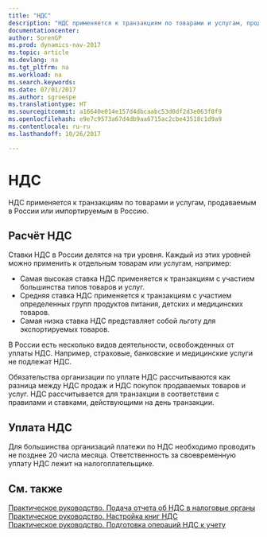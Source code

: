 ```yaml
---
title: "НДС"
description: "НДС применяется к транзакциям по товарами и услугам, продаваемым в России или импортируемым в Россию."
documentationcenter: 
author: SorenGP
ms.prod: dynamics-nav-2017
ms.topic: article
ms.devlang: na
ms.tgt_pltfrm: na
ms.workload: na
ms.search.keywords: 
ms.date: 07/01/2017
ms.author: sgroespe
ms.translationtype: HT
ms.sourcegitcommit: a16640e014e157d4dbcaabc53d0df2d3e063f8f9
ms.openlocfilehash: e9e7c9573a67d4db9aa6715ac2cbe43518c1d9a9
ms.contentlocale: ru-ru
ms.lasthandoff: 10/26/2017

---
```

# <a name="vat"></a>НДС
НДС применяется к транзакциям по товарами и услугам, продаваемым в России или импортируемым в Россию.  

## <a name="vat-calculation"></a>Расчёт НДС  
Ставки НДС в России делятся на три уровня. Каждый из этих уровней можно применить к отдельным товарам или услугам, например:  

- Самая высокая ставка НДС применяется к транзакциям с участием большинства типов товаров и услуг.  
- Средняя ставка НДС применяется к транзакциям с участием определенных групп продуктов питания, детских и медицинских товаров.  
- Самая низка ставка НДС представляет собой льготу для экспортируемых товаров.  

В России есть несколько видов деятельности, освобожденных от уплаты НДС. Например, страховые, банковские и медицинские услуги не подлежат НДС.  

Обязательства организации по уплате НДС рассчитываются как разница между НДС продаж и НДС покупок продаваемых товаров и услуг. НДС рассчитывается для транзакции в соответствии с правилами и ставками, действующими на день транзакции.  

## <a name="vat-payment"></a>Уплата НДС  
Для большинства организаций платежи по НДС необходимо проводить не позднее 20 числа месяца. Ответственность за своевременную уплату НДС лежит на налогоплательщике.  

## <a name="see-also"></a>См. также  
[Практическое руководство. Подача отчета об НДС в налоговые органы](../../finance-how-report-vat.md)   
 [Практическое руководство. Настройка книг НДС](how-to-set-up-vat-ledgers.md)   
 [Практическое руководство. Подготовка операций НДС к учету](how-to-prepare-vat-entries-for-posting.md)

